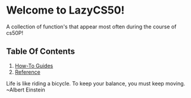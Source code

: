 # Welcome to LazyCS50!

A collection of function's that appear most often during the course of cs50P!

## Table Of Contents

1. [How-To Guides](how-to-guides.md)
2. [Reference](how-to-guides.md)


Life is like riding a bicycle. To keep your balance, you must keep moving.
~Albert Einstein



